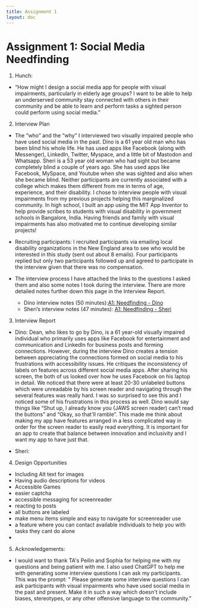 ```yaml
---
title: Assignment 1
layout: doc
---
```


# Assignment 1: Social Media Needfinding

1. Hunch: 
- “How might I design a social media app for people with visual impairments, particularly in elderly age groups? I want to be able to help an underserved community stay connected with others in their community and be able to learn and perform tasks a sighted person could perform using social media.”

2. Interview Plan
- The “who” and the “why”
I interviewed two visually impaired people who have used social media in the past. Dino is a 61 year old man who has been blind his whole life. He has used apps like Facebook (along with Messenger), LinkedIn, Twitter, Myspace, and a little bit of Mastodon and Whatsapp. Sheri is a 53 year old woman who had sight but became completely blind a couple of years ago. She has used apps like Facebook, MySpace, and Youtube when she was sighted and also when she became blind. Neither participants are currently associated with a college which makes them different from me in terms of age, experience, and their disability. I chose to interview people with visual impairments from my previous projects helping this marginalized community. In high school, I built an app using the MIT App Inventor to help provide scribes to students with visual disability in government schools in Bangalore, India. Having friends and family with visual impairments has also motivated me to continue developing similar projects!

- Recruiting participants:
I recruited participants via emailing local disability organizations in the New England area to see who would be interested in this study (sent out about 8 emails). Four participants replied but only two participants followed up and agreed to participate in the interview given that there was no compensation. 

- The interview process
I have attached the links to the questions I asked them and also some notes I took during the interview. There are more detailed notes further down this page in the Interview Report. 
    - Dino interview notes (50 minutes):[A1: Needfinding - Dino](https://docs.google.com/document/d/170otM-AH38uf5A3_LtiznRsTd_8buBoF-gMXoyBLzZ4/edit)
    -  Sheri’s interview notes (47 minutes): [A1: Needfinding - Sheri](https://docs.google.com/document/d/1O3Awv7jwsRzLFwJMR2wUyjO0jKBuOFi1O5osYhgW1IA/edit)

3. Interview Report
-  Dino: Dean, who likes to go by Dino, is a 61 year-old visually impaired individual who primarily uses apps like Facebook for entertainment and communication and LinkedIn for business posts and forming connections. However, during the interview Dino creates a tension between appreciating the connections formed on social media to his frustrations with accessibility issues. He critiques the inconsistency of labels on features across different social media apps. After sharing his screen, the both of us looked over how he uses Facebook on his laptop in detail. We noticed that there were at least 20-30 unlabeled buttons which were unreadable by his screen reader and navigating through the several features was really hard. I was so surprised to see this and I noticed some of his frustrations in this process as well. Dino would say things like “Shut up, I already know you (JAWS screen reader) can’t read the buttons” and “Okay, so that'll ramble”. This made me think about making my app  have features arranged in a less complicated way in order for the screen reader to easily read everything. It is important for an app to create that balance between innovation and inclusivity and I want my app to have just that. 


- Sheri:


4. Design Opportunities
- Including Alt text for images
- Having audio descriptions for videos
- Accessible Games
- easier captcha
- accessible messaging for screenreader
- reacting to posts
- all buttons are labeled 
- make menu items simple and easy to navigate for screenreader use
- a feature where you can contact available individuals to help you with tasks they cant do alone
- 

5. Acknowledgements:
- I would want to thank TA's Peilin and Sophia for helping me with my questions and being patient with me. I also used ChatGPT to help me with generating some interview questions I can ask my participants. This was the prompt: " Please generate some interview questions I can ask participants with visual impairments who have used social media in the past and present. Make it in such a way which doesn't include biases, stereotypes, or any other offensive language to the community."